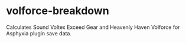 # volforce-breakdown
Calculates Sound Voltex Exceed Gear and Heavenly Haven Volforce for Asphyxia plugin save data.
